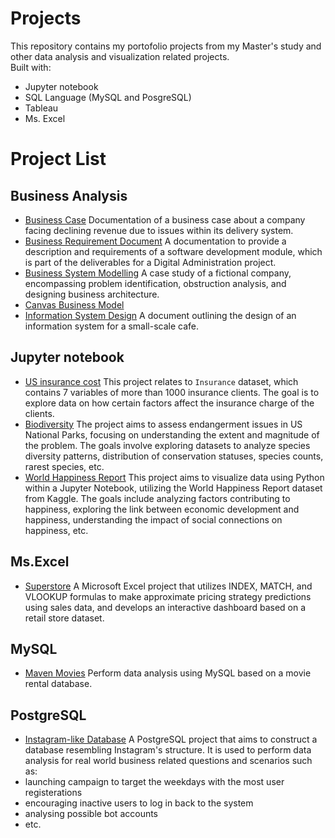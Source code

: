 # Projects
This repository contains my portofolio projects from my Master's study and other data analysis and visualization related projects.\
Built with:
- Jupyter notebook
- SQL Language (MySQL and PosgreSQL)
- Tableau
- Ms. Excel

# Project List
## Business Analysis
- [Business Case](https://github.com/kamil-naly/projects/tree/main/Business%20Case)
Documentation of a business case about a company facing declining revenue due to issues within its delivery system.
- [Business Requirement Document](https://github.com/kamil-naly/projects/tree/main/Business%20Requirement%20Document%20(BRD))
A documentation to provide a description and requirements of a software development module, which is part of the deliverables for a Digital Administration project.
- [Business System Modelling](https://github.com/kamil-naly/projects/tree/main/Business%20System%20Modelling)
A case study of a fictional company, encompassing problem identification, obstruction analysis, and designing business architecture.
- [Canvas Business Model](https://github.com/kamil-naly/projects/tree/main/Canvas%20Business%20Model)
- [Information System Design](https://github.com/kamil-naly/projects/tree/main/Information%20System%20Design)
A document outlining the design of an information system for a small-scale cafe.

## Jupyter notebook
- [US insurance cost](https://github.com/kamil-naly/projects/tree/main/US%20insurance%20cost)
This project relates to `Insurance` dataset, which contains 7 variables of more than 1000 insurance clients.
The goal is to explore data on how certain factors affect the insurance charge of the clients.
- [Biodiversity](https://github.com/kamil-naly/projects/tree/main/Biodiversity)
The project aims to assess endangerment issues in US National Parks, focusing on understanding the extent and magnitude of the problem. 
The goals involve exploring datasets to analyze species diversity patterns, distribution of conservation statuses, species counts, rarest species, etc.
- [World Happiness Report](https://github.com/kamil-naly/projects/tree/main/World%20Happiness%20Report)
This project aims to visualize data using Python within a Jupyter Notebook, utilizing the World Happiness Report dataset from Kaggle. 
The goals include analyzing factors contributing to happiness, exploring the link between economic development and happiness, understanding the impact of social connections on happiness, etc.

## Ms.Excel
- [Superstore](https://github.com/kamil-naly/projects/tree/main/Superstore)
A Microsoft Excel project that utilizes INDEX, MATCH, and VLOOKUP formulas to make approximate pricing strategy predictions using sales data, and develops an interactive dashboard based on a retail store dataset.

## MySQL
- [Maven Movies](https://github.com/kamil-naly/projects/tree/main/Mavenmovie)
Perform data analysis using MySQL based on a movie rental database.

## PostgreSQL
- [Instagram-like Database](https://github.com/kamil-naly/projects/tree/main/Instagram%20Database)
A PostgreSQL project that aims to construct a database resembling Instagram's structure. It is used to perform data analysis for real world business related questions and scenarios such as:
- launching campaign to target the weekdays with the most user registerations
- encouraging inactive users to log in back to the system
- analysing possible bot accounts
- etc.





